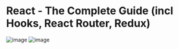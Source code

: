 # React - The Complete Guide (incl Hooks, React Router, Redux)
![image](https://user-images.githubusercontent.com/109369193/187853039-d88ab2f9-b02d-4906-9e3f-b95221666775.png)
![image](https://user-images.githubusercontent.com/109369193/187853101-e2410f55-59a6-478b-b521-63207bd7d24b.png)
